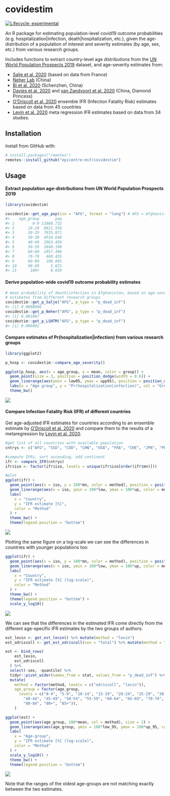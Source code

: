 
<!-- README.md is generated from README.Rmd. Please edit that file -->

# covidestim

<!-- badges: start -->

[![Lifecycle:
experimental](https://img.shields.io/badge/lifecycle-experimental-orange.svg)](https://www.tidyverse.org/lifecycle/#experimental)
<!-- badges: end -->

An R package for estimating population-level covid19 outcome
probabilities (e.g. hospitalization|infection, death|hospitalization,
etc.), given the age-distribution of a population of interest and
severity estimates (by age, sex, etc.) from various research groups.

Includes functions to extract country-level age distributions from the
[UN World Population Prospects
2019](https://population.un.org/wpp/Download/Standard/Population/)
dataset, and age-severity estimates from:

  - [Salje et al. 2020](https://doi.org/10.1126/science.abc3517) (based
    on data from France)
  - [Neher Lab](https://doi.org/10.1101/2020.05.05.20091363) (China)
  - [Bi et al. 2020](https://doi.org/10.1101/2020.03.03.20028423)
    (Schenzhen, China)
  - [Davies et al. 2020](https://doi.org/10.1101/2020.03.24.20043018)
    and [van Zandvoort et
    al. 2020](https://doi.org/10.1101/2020.04.27.20081711) (China,
    Diamond Princess)
  - [O’Driscoll et
    al. 2020](https://doi.org/10.1101/2020.08.24.20180851) ensemble IFR
    (Infection Fatality Risk) estimates based on data from 45 countries
  - [Levin et al. 2020](https://doi.org/10.1101/2020.07.23.20160895)
    meta regression IFR estimates based on data from 34 studies.

## Installation

Install from GitHub with:

``` r
# install.packages("remotes")
remotes::install_github("epicentre-msf/covidestim")
```

## Usage

#### Extract population age-distributions from UN World Population Prospects 2019

``` r
library(covidestim)

covidestim::get_age_pop(iso = "AFG", format = "long") # AFG = Afghanistan
#>    age_group       pop
#> 1        0-9 11088.732
#> 2      10-19  9821.559
#> 3      20-29  7035.871
#> 4      30-39  4534.646
#> 5      40-49  2963.459
#> 6      50-59  1840.198
#> 7      60-69  1057.496
#> 8      70-79   480.455
#> 9      80-89   100.065
#> 10     90-99     5.821
#> 11      100+     0.039
```

#### Derive population-wide covid19 outcome probability estimates

``` r
# mean probability of death|infection in Afghanistan, based on age-severity
# estimates from different research groups
covidestim::get_p_Salje("AFG", p_type = "p_dead_inf")
#> [1] 0.0008886
covidestim::get_p_Neher("AFG", p_type = "p_dead_inf")
#> [1] 0.001087
covidestim::get_p_LSHTM("AFG", p_type = "p_dead_inf")
#> [1] 0.006092
```

#### Compare estimates of Pr(hospitalization|infection) from various research groups

``` r
library(ggplot2)

p_hosp <- covidestim::compare_age_severity()

ggplot(p_hosp, aes(x = age_group, y = mean, color = group)) +
  geom_point(size = 3, position = position_dodge(width = 0.6)) +
  geom_linerange(aes(ymin = low95, ymax = upp95), position = position_dodge(width = 0.6)) +
  labs(x = "Age group", y = "Pr(hospitalization|infection)", col = "Group") +
  theme_bw()
```

![](man/figures/unnamed-chunk-5-1.png)<!-- -->

#### Compare Infection Fatality Risk (IFR) of different countries

Get age-adjusted IFR estimates for countries according to an ensemble
estimate by [O’Driscoll et
al. 2020](https://doi.org/10.1101/2020.08.24.20180851) and compare them
to the results of a metaregression by [Levin et
al. 2020](https://doi.org/10.1101/2020.07.23.20160895).

``` r
#get list of all countries with available population
cntrys <- c("AFG", "SSD", "COD", "CHN", "USA", "FRA", "CHE", "JPN", "PER")

#compute IFRs, sort ascending, add continent
ifr <- compare_IFR(cntrys)
ifr$iso <- factor(ifr$iso, levels = unique(ifr$iso[order(ifr$mn)]))

#plot
ggplot(ifr) +
  geom_point(aes(x = iso, y = 100*mn, color = method), position = position_dodge(width = .3), size = 2) +
  geom_linerange(aes(x = iso, ymin = 100*low, ymax = 100*up, color = method), position = position_dodge(width = .3)) +
  labs(
    x = "Country",
    y = "IFR estimate [%]",
    color = "Method"
  ) +
  theme_bw() +
  theme(legend.position = "bottom")
```

![](man/figures/unnamed-chunk-6-1.png)<!-- -->

Plotting the same figure on a log-scale we can see the differences in
countries with younger populations too:

``` r
ggplot(ifr) +
  geom_point(aes(x = iso, y = 100*mn, color = method), position = position_dodge(width = .3), size = 2) +
  geom_linerange(aes(x = iso, ymin = 100*low, ymax = 100*up, color = method), position = position_dodge(width = .3)) +
  labs(
    x = "Country",
    y = "IFR estimate [%] (log-scale)",
    color = "Method"
  ) +
  theme_bw() +
  theme(legend.position = "bottom") +
  scale_y_log10()
```

![](man/figures/unnamed-chunk-7-1.png)<!-- -->

We can see that the differences in the estimated IFR come directly from
the different age-specific IFR estimates by the two groups of authors:

``` r
est_levin <- get_est_levin() %>% mutate(method = "levin")
est_odriscoll <- get_est_odriscoll(sex = "total") %>% mutate(method = "odriscoll")

est <- bind_rows(
    est_levin,
    est_odriscoll
  ) %>%
  select(-sex, -quantile) %>%
  tidyr::pivot_wider(names_from = stat, values_from = "p_dead_inf") %>%
  mutate(
    method = factor(method, levels = c("odriscoll", "levin")),
    age_group = factor(age_group,
      levels = c("0-4", "5-9", "10-14", "15-19", "20-24", "25-29", "30-34", "35-39",
        "40-44", "45-49", "50-54", "55-59", "60-64", "65-69", "70-74", "75-79",
        "80-84", "80+", "85+")),
    )

ggplot(est) +
  geom_point(aes(age_group, 100*mean, col = method), size = 2) +
  geom_linerange(aes(age_group, ymin = 100*low_95, ymax = 100*up_95, col = method)) +
  labs(
    x = "Age-group",
    y = "IFR estimate [%] (log-scale)",
    color = "Method"
  ) +
  scale_y_log10() +
  theme_bw() +
  theme(legend.position = "bottom")
```

![](man/figures/unnamed-chunk-8-1.png)<!-- -->

Note that the ranges of the oldest age-groups are not matching exactly
between the two estimates.
